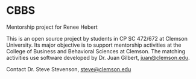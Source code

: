 CBBS
====

Mentorship project for Renee Hebert

This is an open source project by students in CP SC 472/672 at Clemson University. Its major objective is to support mentorship activities at the College of Business and Behavioral Sciences at Clemson. The matching activities use software developed by Dr. Juan Gilbert, juan@clemson.edu.

Contact Dr. Steve Stevenson, steve@clemson.edu
